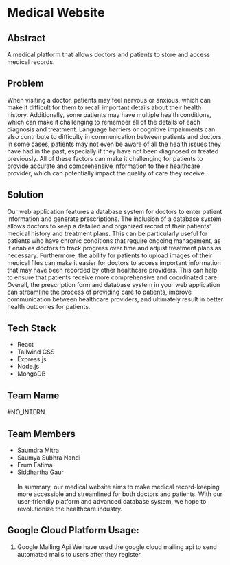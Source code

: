 # Medical Website

## Abstract

A medical platform that allows doctors and patients to store and access medical records.

## Problem

When visiting a doctor, patients may feel nervous or anxious, which can make it difficult for them to recall important details about their health history. Additionally, some patients may have multiple health conditions, which can make it challenging to remember all of the details of each diagnosis and treatment. Language barriers or cognitive impairments can also contribute to difficulty in communication between patients and doctors. In some cases, patients may not even be aware of all the health issues they have had in the past, especially if they have not been diagnosed or treated previously. All of these factors can make it challenging for patients to provide accurate and comprehensive information to their healthcare provider, which can potentially impact the quality of care they receive.

## Solution

Our web application features a database system for doctors to enter patient information and generate prescriptions.
The inclusion of a database system allows doctors to keep a detailed and organized record of their patients' medical history and treatment plans. This can be particularly useful for patients who have chronic conditions that require ongoing management, as it enables doctors to track progress over time and adjust treatment plans as necessary.
Furthermore, the ability for patients to upload images of their medical files can make it easier for doctors to access important information that may have been recorded by other healthcare providers. This can help to ensure that patients receive more comprehensive and coordinated care.
Overall, the prescription form and database system in your web application can streamline the process of providing care to patients, improve communication between healthcare providers, and ultimately result in better health outcomes for patients.

## Tech Stack

- React
- Tailwind CSS
- Express.js
- Node.js
- MongoDB

## Team Name

#NO_INTERN

## Team Members

- Saumdra Mitra
- Saumya Subhra Nandi
- Erum Fatima
- Siddhartha Gaur  
  <br>
  In summary, our medical website aims to make medical record-keeping more accessible and streamlined for both doctors and patients. With our user-friendly platform and advanced database system, we hope to revolutionize the healthcare industry.

## Google Cloud Platform Usage:

1. Google Mailing Api
   We have used the google cloud mailing api to send automated mails to users after they register.
